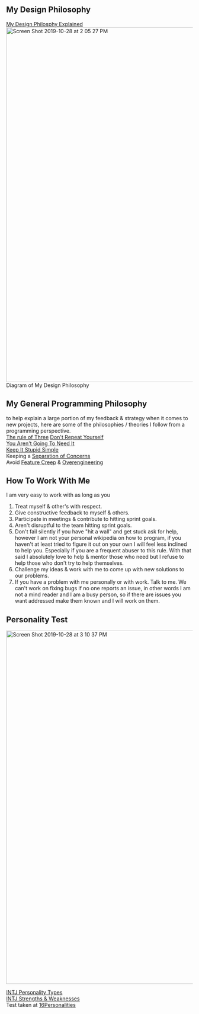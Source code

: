 ## My Design Philosophy
[My Design Philosphy Explained](https://docs.google.com/document/d/1nYqmKI8LrRwu2MgF7V94jdfi08eBPhD_WI8iwIdYotI/edit?usp=sharing "My Design Philosphy")
<img width="958" alt="Screen Shot 2019-10-28 at 2 05 27 PM" src="https://user-images.githubusercontent.com/19368093/67704907-5fd45780-f98c-11e9-8c59-a4e0b1f0d991.png">
Diagram of My Design Philosophy


## My General Programming Philosophy
to help explain a large portion of my feedback & strategy when it comes to new projects, here are some of the philosophies / theories I follow from a programming perspective.  
[The rule of Three](https://en.wikipedia.org/wiki/Rule_of_three_(computer_programming))  
[Don't Repeat Yourself](https://en.wikipedia.org/wiki/Don%27t_repeat_yourself)  
[You Aren't Going To Need It](https://en.wikipedia.org/wiki/You_aren%27t_gonna_need_it)  
[Keep It Stupid Simple](https://en.wikipedia.org/wiki/KISS_principle)  
Keeping a [Separation of Concerns](https://en.wikipedia.org/wiki/Separation_of_concerns)  
Avoid [Feature Creep](https://en.wikipedia.org/wiki/Feature_creep) & [Overengineering](https://en.wikipedia.org/wiki/Overengineering)

## How To Work With Me
I am very easy to work with as long as you 
1. Treat myself &  other's with respect.
2. Give constructive feedback to myself & others.
3. Participate in meetings & contribute to hitting sprint goals.
4. Aren't disruptful to the team hitting sprint goals.
5. Don't fail silently if you have "hit a wall" and get stuck ask for help, however I am not your personal wikipedia on how to program, if you haven't at least tried to figure it out on your own I will feel less inclined to help you. Especially if you are a frequent abuser to this rule. With that said I absolutely love to help & mentor those who need but I refuse to help those who don't try to help themselves.
6. Challenge my ideas & work with me to come up with new solutions to our problems.
7. If you have a problem with me personally or with work. Talk to me. We can't work on fixing bugs if no one reports an issue, in other words I am not a mind reader and I am a busy person, so if there are issues you want addressed make them known and I will work on them.

## Personality Test
<img width="954" alt="Screen Shot 2019-10-28 at 3 10 37 PM" src="https://user-images.githubusercontent.com/19368093/67710061-9e224480-f995-11e9-9d54-83e68f54e064.png">

[INTJ Personality Types](https://www.16personalities.com/intj-personality)  
[INTJ Strengths & Weaknesses](https://www.16personalities.com/intj-strengths-and-weaknesses)  
Test taken at [16Personalities](https://www.16personalities.com)
